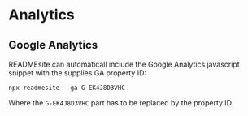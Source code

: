 # Analytics

## Google Analytics

READMEsite can automaticall include the Google Analytics javascript snippet with the supplies GA property ID:

```
npx readmesite --ga G-EK4J8D3VHC
```

Where the `G-EK4J8D3VHC` part has to be replaced by the property ID.
